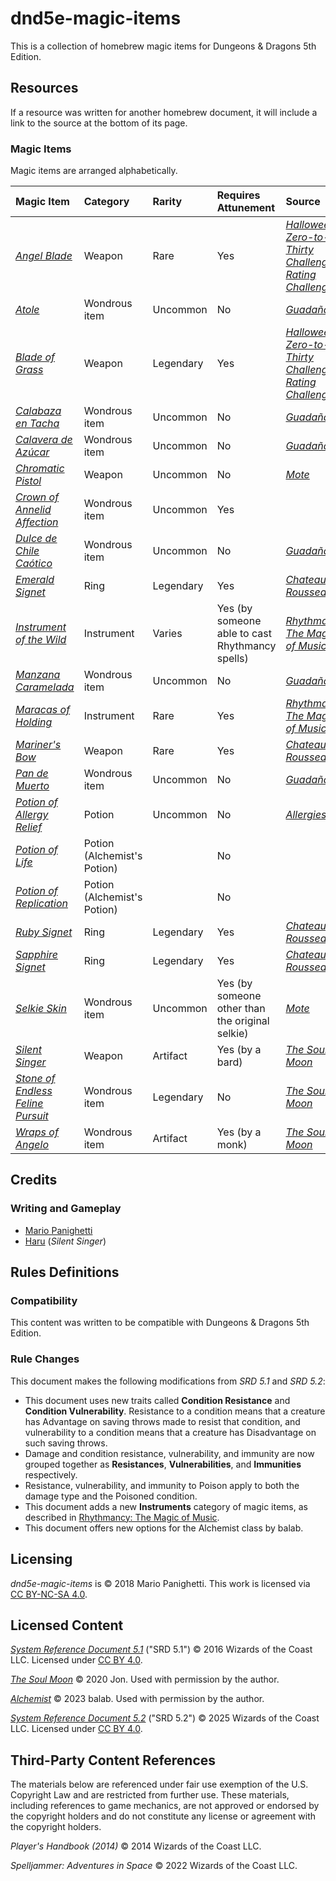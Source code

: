 # dnd5e-magic-items

This is a collection of homebrew magic items for Dungeons & Dragons 5th Edition.

## Resources

If a resource was written for another homebrew document, it will include a link to the source at the bottom of its page.

### Magic Items

Magic items are arranged alphabetically.

| Magic Item | Category | Rarity | Requires Attunement | Source |
|:-|:-|:-|:-|:-|
| _[Angel Blade](weapons/angel-blade.md)_ | Weapon | Rare | Yes | _[Halloween Zero-to-Thirty Challenge Rating Challenge](https://github.com/mpanighetti/dnd5e-030crc)_ |
| _[Atole](wondrous-items/atole.md)_ | Wondrous item | Uncommon | No | _[Guadaña](https://github.com/mpanighetti/dnd5e-adventures/blob/main/tier-2/guadana.md)_ |
| _[Blade of Grass](weapons/blade-of-grass.md)_ | Weapon | Legendary | Yes | _[Halloween Zero-to-Thirty Challenge Rating Challenge](https://github.com/mpanighetti/dnd5e-030crc)_ |
| _[Calabaza en Tacha](wondrous-items/calabaza-en-tacha.md)_ | Wondrous item | Uncommon | No | _[Guadaña](https://github.com/mpanighetti/dnd5e-adventures/blob/main/tier-2/guadana.md)_ |
| _[Calavera de Azúcar](wondrous-items/calavera-de-azucar.md)_ | Wondrous item | Uncommon | No | _[Guadaña](https://github.com/mpanighetti/dnd5e-adventures/blob/main/tier-2/guadana.md)_ |
| _[Chromatic Pistol](weapons/chromatic-pistol.md)_ | Weapon | Uncommon | No | _[Mote](https://github.com/mpanighetti/dnd5e-mote)_ |
| _[Crown of Annelid Affection](wondrous-items/crown-of-annelid-affection.md)_ | Wondrous item | Uncommon | Yes | |
| _[Dulce de Chile Caótico](wondrous-items/dulce-de-chile-caotico.md)_ | Wondrous item | Uncommon | No | _[Guadaña](https://github.com/mpanighetti/dnd5e-adventures/blob/main/tier-2/guadana.md)_ |
| _[Emerald Signet](rings/emerald-signet.md)_ | Ring | Legendary | Yes | _[Chateau Rousseau](https://github.com/mpanighetti/dnd5e-adventures/blob/main/tier-2/chateau-rousseau.md)_ |
| _[Instrument of the Wild](instruments/instrument-of-the-wild.md)_ | Instrument | Varies | Yes (by someone able to cast Rhythmancy spells) | _[Rhythmancy: The Magic of Music](https://github.com/mpanighetti/dnd5e-rhythmancy)_ |
| _[Manzana Caramelada](wondrous-items/manzana-caramelada.md)_ | Wondrous item | Uncommon | No | _[Guadaña](https://github.com/mpanighetti/dnd5e-adventures/blob/main/tier-2/guadana.md)_ |
| _[Maracas of Holding](instruments/maracas-of-holding.md)_ | Instrument | Rare | Yes | _[Rhythmancy: The Magic of Music](https://github.com/mpanighetti/dnd5e-rhythmancy)_  |
| _[Mariner's Bow](weapons/mariners-bow.md)_ | Weapon | Rare | Yes | _[Chateau Rousseau](https://github.com/mpanighetti/dnd5e-adventures/blob/main/tier-2/chateau-rousseau.md)_ |
| _[Pan de Muerto](wondrous-items/pan-de-muerto.md)_ | Wondrous item | Uncommon | No | _[Guadaña](https://github.com/mpanighetti/dnd5e-adventures/blob/main/tier-2/guadana.md)_ |
| _[Potion of Allergy Relief](potions/potion-of-allergy-relief.md)_ | Potion | Uncommon | No | _[Allergies](https://github.com/mpanighetti/dnd5e-allergies)_ |
| _[Potion of Life](potions/potion-of-life.md)_ | Potion (Alchemist's Potion) | | No | |
| _[Potion of Replication](potions/potion-of-replication.md)_ | Potion (Alchemist's Potion) | | No | |
| _[Ruby Signet](rings/ruby-signet.md)_ | Ring | Legendary | Yes | _[Chateau Rousseau](https://github.com/mpanighetti/dnd5e-adventures/blob/main/tier-2/chateau-rousseau.md)_ |
| _[Sapphire Signet](rings/sapphire-signet.md)_ | Ring | Legendary | Yes | _[Chateau Rousseau](https://github.com/mpanighetti/dnd5e-adventures/blob/main/tier-2/chateau-rousseau.md)_ |
| _[Selkie Skin](wondrous-items/selkie-skin.md)_ | Wondrous item | Uncommon | Yes (by someone other than the original selkie) | _[Mote](https://github.com/mpanighetti/dnd5e-mote)_ |
| _[Silent Singer](weapons/silent-singer.md)_ | Weapon | Artifact | Yes (by a bard) | _[The Soul Moon](https://github.com/Jmanrules007/Soul-Moon)_ |
| _[Stone of Endless Feline Pursuit](wondrous-items/stone-of-endless-feline-pursuit.md)_ | Wondrous item | Legendary | No | _[The Soul Moon](https://github.com/Jmanrules007/Soul-Moon)_ |
| _[Wraps of Angelo](wondrous-items/wraps-of-angelo.md)_ | Wondrous item | Artifact | Yes (by a monk) | _[The Soul Moon](https://github.com/Jmanrules007/Soul-Moon)_ |

## Credits

### Writing and Gameplay

- [Mario Panighetti](https://mario.panighetti.net)
- [Haru](https://twitter.com/200dollarHaru) (_Silent Singer_)

## Rules Definitions

### Compatibility

This content was written to be compatible with Dungeons & Dragons 5th Edition.

### Rule Changes

This document makes the following modifications from _SRD 5.1_ and _SRD 5.2_:

- This document uses new traits called **Condition Resistance** and **Condition Vulnerability**. Resistance to a condition means that a creature has Advantage on saving throws made to resist that condition, and vulnerability to a condition means that a creature has Disadvantage on such saving throws.
- Damage and condition resistance, vulnerability, and immunity are now grouped together as **Resistances**, **Vulnerabilities**, and **Immunities** respectively.
- Resistance, vulnerability, and immunity to Poison apply to both the damage type and the Poisoned condition.
- This document adds a new **Instruments** category of magic items, as described in [Rhythmancy: The Magic of Music](https://github.com/mpanighetti/dnd5e-rhythmancy/blob/main/ch-6-rhythmancy-magic-items.md#magic-item-category-instruments).
- This document offers new options for the Alchemist class by balab.

## Licensing

_dnd5e-magic-items_ is © 2018 Mario Panighetti. This work is licensed via [CC BY-NC-SA 4.0](https://creativecommons.org/licenses/by-nc-sa/4.0/legalcode).

## Licensed Content

_[System Reference Document 5.1](https://dndbeyond.com/srd)_ ("SRD 5.1") © 2016 Wizards of the Coast LLC. Licensed under [CC BY 4.0](https://creativecommons.org/licenses/by/4.0/legalcode).

_[The Soul Moon](https://github.com/Jmanrules007/Soul-Moon)_ © 2020 Jon. Used with permission by the author.

_[Alchemist](https://docs.google.com/document/d/1FbBScXvWzPKRo62ZlqXcIMgUd_KPYoqCkMa2ZtYBN8c)_ © 2023 balab. Used with permission by the author.

_[System Reference Document 5.2](https://www.dndbeyond.com/srd)_ ("SRD 5.2") © 2025 Wizards of the Coast LLC. Licensed under [CC BY 4.0](https://creativecommons.org/licenses/by/4.0/legalcode).

## Third-Party Content References

The materials below are referenced under fair use exemption of the U.S. Copyright Law and are restricted from further use. These materials, including references to game mechanics, are not approved or endorsed by the copyright holders and do not constitute any license or agreement with the copyright holders.

_Player's Handbook (2014)_ © 2014 Wizards of the Coast LLC.

_Spelljammer: Adventures in Space_ © 2022 Wizards of the Coast LLC.
